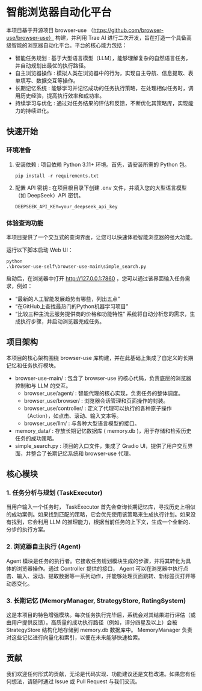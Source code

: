 # 智能浏览器自动化平台
本项目基于开源项目 browser-use （https://github.com/browser-use/browser-use） 构建，并利用 Trae AI 进行二次开发，旨在打造一个具备高级智能的浏览器自动化平台。平台的核心能力包括：

- 智能任务规划 : 基于大型语言模型（LLM），能够理解复杂的自然语言任务，并自动规划出最优的执行路径。
- 自主浏览器操作 : 模拟人类在浏览器中的行为，实现自主导航、信息提取、表单填写、数据交互等操作。
- 长期记忆系统 : 能够学习并记忆成功的任务执行策略，在处理相似任务时，调用历史经验，提高执行效率和成功率。
- 持续学习与优化 : 通过对任务结果的评估和反馈，不断优化其策略库，实现能力的持续进化。
## 快速开始
### 环境准备
1. 
   安装依赖 : 项目依赖 Python 3.11+ 环境。首先，请安装所需的 Python 包。
   
   ```
   pip install -r requirements.txt
   ```
2. 
   配置 API 密钥 : 在项目根目录下创建 .env 文件，并填入您的大型语言模型（如 DeepSeek）API 密钥。
   
   ```
   DEEPSEEK_API_KEY=your_deepseek_api_key
   ```
### 体验查询功能
本项目提供了一个交互式的查询界面，让您可以快速体验智能浏览器的强大功能。

运行以下脚本启动 Web UI：

```
python 
.\browser-use-self\browser-use-main\simple_search.py
```
启动后，在浏览器中打开 http://127.0.0.1:7860 ，您可以通过该界面输入任务需求，例如：

- “最新的人工智能发展趋势有哪些，列出五点”
- “在GitHub上查找最热门的Python机器学习项目”
- “比较三种主流云服务提供商的价格和功能特性”
系统将自动分析您的需求，生成执行步骤，并启动浏览器完成任务。

## 项目架构
本项目的核心架构围绕 browser-use 库构建，并在此基础上集成了自定义的长期记忆和任务执行模块。

- browser-use-main/ : 包含了 browser-use 的核心代码，负责底层的浏览器控制和与 LLM 的交互。
  - browser_use/agent/ : 智能代理的核心实现，负责任务的整体调度。
  - browser_use/browser/ : 浏览器会话管理和页面操作的封装。
  - browser_use/controller/ : 定义了代理可以执行的各种原子操作（Action），如点击、滚动、输入文本等。
  - browser_use/llm/ : 与各种大型语言模型的接口。
- memory_data/ : 存放长期记忆数据库 ( memory.db )，用于存储和检索历史任务的成功策略。
- simple_search.py : 项目的入口文件，集成了 Gradio UI，提供了用户交互界面，并整合了长期记忆系统和 browser-use 代理。
## 核心模块
### 1. 任务分析与规划 (TaskExecutor)
当用户输入一个任务时， TaskExecutor 首先会查询长期记忆库，寻找历史上相似的成功案例。如果找到匹配的策略，它会优先使用该策略来生成执行计划。如果没有找到，它会利用 LLM 的推理能力，根据当前任务的上下文，生成一个全新的、分步的执行方案。

### 2. 浏览器自主执行 (Agent)
Agent 模块是任务的执行者。它接收任务规划模块生成的步骤，并将其转化为具体的浏览器操作。通过 Controller 提供的接口， Agent 可以在浏览器中执行点击、输入、滚动、提取数据等一系列动作，并能够处理页面跳转、新标签页打开等动态变化。

### 3. 长期记忆 (MemoryManager, StrategyStore, RatingSystem)
这是本项目的特色增强模块。每次任务执行完毕后，系统会对其结果进行评估（或由用户提供反馈）。高质量的成功执行路径（例如，评分四星及以上）会被 StrategyStore 结构化地存储到 memory.db 数据库中。 MemoryManager 负责对这些记忆进行向量化和索引，以便在未来能够快速检索。

## 贡献
我们欢迎任何形式的贡献，无论是代码实现、功能建议还是文档改进。如果您有任何想法，请随时通过 Issue 或 Pull Request 与我们交流。
